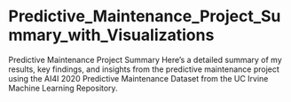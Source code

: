 # Predictive_Maintenance_Project_Summary_with_Visualizations
Predictive Maintenance Project Summary Here’s a detailed summary of my results, key findings, and insights from the predictive maintenance project using the AI4I 2020 Predictive Maintenance Dataset from the UC Irvine Machine Learning Repository. 

